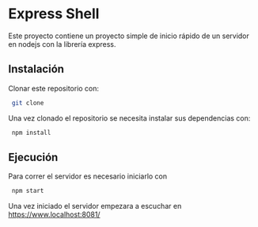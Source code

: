 # Express Shell

Este proyecto contiene un proyecto simple de inicio rápido de un servidor en nodejs con la librería express.

## Instalación

Clonar este repositorio con:

```bash
 git clone 
```

Una vez clonado el repositorio se necesita instalar sus dependencias con:

```bash
 npm install
```

## Ejecución

Para correr el servidor es necesario iniciarlo con

```bash
 npm start 
```
Una vez iniciado el servidor empezara a escuchar en https://www.localhost:8081/
